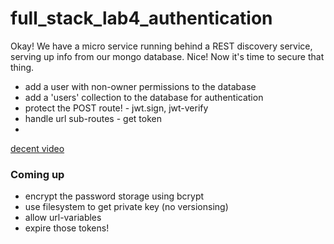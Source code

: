 # full_stack_lab4_authentication

Okay! We have a micro service running behind a REST discovery service, serving up info from our mongo database. Nice! Now it's time to secure that thing.

* add a user with non-owner permissions to the database
* add a 'users' collection to the database for authentication
* protect the POST route! - jwt.sign, jwt-verify
* handle url sub-routes - get token
* 

[decent video](https://youtu.be/7nafaH9SddU)

### Coming up

* encrypt the password storage using bcrypt
* use filesystem to get private key (no versionsing)
* allow url-variables
* expire those tokens!